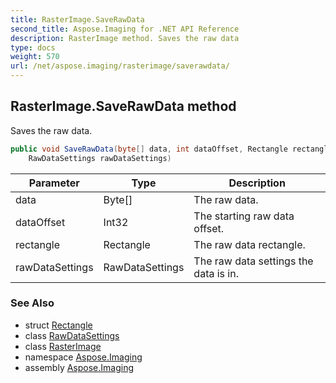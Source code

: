 ```yaml
---
title: RasterImage.SaveRawData
second_title: Aspose.Imaging for .NET API Reference
description: RasterImage method. Saves the raw data
type: docs
weight: 570
url: /net/aspose.imaging/rasterimage/saverawdata/
---
```

## RasterImage.SaveRawData method

Saves the raw data.

```csharp
public void SaveRawData(byte[] data, int dataOffset, Rectangle rectangle, 
    RawDataSettings rawDataSettings)
```

| Parameter | Type | Description |
| --- | --- | --- |
| data | Byte[] | The raw data. |
| dataOffset | Int32 | The starting raw data offset. |
| rectangle | Rectangle | The raw data rectangle. |
| rawDataSettings | RawDataSettings | The raw data settings the data is in. |

### See Also

* struct [Rectangle](../../rectangle/)
* class [RawDataSettings](../../rawdatasettings/)
* class [RasterImage](../)
* namespace [Aspose.Imaging](../../rasterimage/)
* assembly [Aspose.Imaging](../../../)


